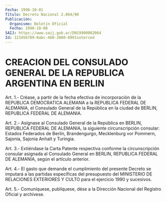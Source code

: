 ```yaml
---
Fecha: 1990-10-01
Título: Decreto Nacional 2.064/90
Publicación:
  Organismo: Boletín Oficial
  Fecha: 1990-10-08
SAIJ: https://www.saij.gob.ar/DN19900002064
Id: 123456789-0abc-460-2000-0991soterced
---
```

# CREACION DEL CONSULADO GENERAL DE LA REPUBLICA ARGENTINA EN BERLIN

<a id="1"></a>
Art. 1.- Créase, a partir de la fecha efectiva de incorporación de la  REPUBLICA  DEMOCRATICA  ALEMANA  a  la  REPUBLICA FEDERAL DE ALEMANIA,  el  Consulado General de la República en  la  ciudad  de BERLIN, REPUBLICA FEDERAL DE ALEMANIA.

<a id="2"></a>
Art.  2.-  Asígnase  al  Consulado  General de la República en BERLIN, REPUBLICA FEDERAL DE ALEMANIA, la siguiente circunscripción consular: Estados Federados de Berlín, Brandengurgo, Mecklenburg vor Pommern, Sajonia,  Sajonia  Anhalt  y Turingia.

<a id="3"></a>
Art.  3.-  Extiéndase  la Carta Patente respectiva conforme la circunscripción consular asignada  al  Consulado General en BERLIN, REPUBLICA  FEDERAL  DE  ALEMANIA,  según  el    artículo  anterior.

<a id="4"></a>
Art.  4.-  El  gasto  que demande el cumplimiento del presente Decreto se imputará a las partidas  específicas del presupuesto del MINISTERIO DE RELACIONES EXTERIORES Y  CULTO para el ejercicio 1990 y sucesivos.

<a id="5"></a>
Art. 5.- Comuníquese, publíquese, dése a la Dirección Nacional del Registro Oficial y archívese.